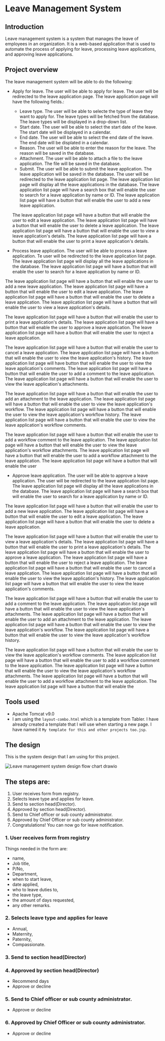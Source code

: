 # Leave Management System
## Introduction
Leave management system is a system that manages the leave of employees in an organization. It is a web-based application that is used to automate the process of applying for leave, processing leave applications, and approving leave applications.

## Project overview
The leave management system will be able to do the following:

* Apply for leave. The user will be able to apply for leave. The user will be redirected to the leave application page. The leave application page will have the following fields.:

    * Leave type. The user will be able to selecte the type of leave they want to apply for. The leave types will be fetched from the database. The leave types will be displayed in a drop-down list.
    * Start date. The user will be able to select the start date of the leave. The start date will be displayed in a calendar.
    * End date. The user will be able to select the end date of the leave. The end date will be displated in a calendar.
    * Reason. The user will be able to enter the reason for the leave. The reason will be saved in the database.
    * Attachment. The user will be able to attach a file to the leave application. The file will be saved in the database.
    * Submit. The user will be able to submit the leave application. The leave application will be saved in the database. The user will be redirected to the leave application list page. The leave application list page will display all the leave applications in the database. The leave application list page will have a search box that will enable the user to search for a leave application by name or ID. The leave application list page will have a button that will enable the user to add a new leave application. 
    
    The leave application list page will have a button that will enable the user to edit a leave application. The leave application list page will have a button that will enable the user to delete a leave application. The leave application list page will have a button that will enable the user to view a leave application's details. The leave application list page will have a button that will enable the user to print a leave application's details.

* Process leave application. The user will be able to process a leave application. Te user will be redirected to the leave application list page. The leave application list page will display all the leave applications in the database. The leave application list page will have a button that will enable the user to search for a leave application by name or ID.

The leave application list page will have a button that will enable the user to add a new leave application. The leave application list page will have a button that will enable the user to edit a leave application. The leave application list page will have a button that will enable the user to delete a leave application. The leave application list page will have a button that will enable the user to view a leave application's details.

The leave application list page will have a button that will enable the user to print a leave application's details. The leave application list page will have a button that will enable the user to approve a leave application. The leave application list page will have a button that will enable the user to reject a leave application.

The leave application list page will have a button that will enable the user to cancel a leave application. The leave application list page will have a button that will enable the user to view the leave application's history. The leave application list page will have  button that will enable the user to view the leave application's comments. The leave application list page will have a button that will enable the user to add a comment to the leave application. The leave application list page will have a button that will enable the user to view the leave application's attachments.

The leave application list page will have a button that will enable the user to add an attachment to the leave application. The leave application list page will have a button that will enable the user to view the leave application's workflow. The leave application list page will have a button that will enable the user to view the leave application's workflow history. The leave application list page will have a button that will enable the user to view the leave application's workflow comments.

The leave application list page will have a button that will enable the user to add a workflow comment to the leave application. The leave application list page will have a button that will enable the user to view the leave application's workflow attachments. The leave application list page will have a button that will enable the user to add a workflow attachment to the leave application. The leave application list page will have a button that will enable the user

* Approve leave application. The user will be able to approve a leave application. The user will be redirected to the leave application list page. The leave application list page will display all the leave applications in the database. The leave application list page will have a search box that will enable the user to search for a leave application by name or ID. 

The leave application list page will have a button that will enable the user to add a new leave application. The leave application list page will have a button that will enable the user to edit a leave application. The leave application list page will have a button that will enable the user to delete a leave application. 

The leave application list page will have a button that will enable the user to view a leave application's details. The leave application list page will have a button that will enable the user to print a leave application's details. The leave application list page will have a button that will enable the user to approve a leave application. The leave application list page will have a button that will enable the user to reject a leave application. The leave application list page will have a button that will enable the user to cancel a leave application. The leave application list page will have a button that will enable the user to view the leave application's history. The leave application list page will have a button that will enable the user to view the leave application's comments.

 The leave application list page will have a button that will enable the user to add a comment to the leave application. The leave application list page will have a button that will enable the user to view the leave application's attachments. The leave application list page will have a button that will enable the user to add an attachment to the leave application. The leave application list page will have a button that will enable the user to view the leave application's workflow. The leave application list page will have a button that will enable the user to view the leave application's workflow history. 
 
 The leave application list page will have a button that will enable the user to view the leave application's workflow comments. The leave application list page will have a button that will enable the user to add a workflow comment to the leave application. The leave application list page will have a button that will enable the user to view the leave application's workflow attachments. The leave application list page will have a button that will enable the user to add a workflow attachment to the leave application. The leave application list page will have a button that will enable the

## Tools used
- Apache Tomcat v9.0
- I am using the `layout-combo.html` which is a template from Tabler. I have already created a template that I will use when starting a new page. I have named it `My template for this and other projects too.jsp`.

## The design

This is the system design that I am using for this project.

![Leave management system design flow chart drawio](https://user-images.githubusercontent.com/33565767/202431260-930c3790-7937-429d-b6b9-293a85c8f9ff.png)

## The steps are:
1. User receives form from registry.
2. Selects leave type and applies for leave.
3. Send to section head(Director).
4. Approved by section head(Director).
5. Send to Chief officer or sub county administrator.
6. Approved by Chief Officer or sub county administrator.
7. Congratulations! You can now go for leave notification.

### 1. User receives form from registry
Things needed in the form are: 
- name, 
- Job title, 
- P/No, 
- Department, 
- when to start leave, 
- date applied, 
- who to leave duties to, 
- the leave type, 
- the amount of days requested, 
- any other remarks.

### 2. Selects leave type and applies for leave
- Annual, 
- Maternity, 
- Paternity, 
- Compassionate.

### 3. Send to section head(Director)

### 4. Approved by section head(Director)
- Recommend days
- Approve or decline

### 5. Send to Chief officer or sub county administrator.
- Approve or decline

### 6. Approved by Chief Officer or sub county administrator.
- Approve or decline




